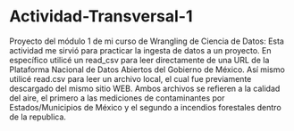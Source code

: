 # Actividad-Transversal-1
Proyecto del módulo 1 de mi curso de Wrangling de Ciencia de Datos: 
Esta actividad me sirvió para practicar la ingesta de datos
a un proyecto.
En específico utilicé un read_csv para leer directamente de una URL
de la Plataforma Nacional de Datos Abiertos del Gobierno de México.
Así mismo utilicé read.csv para leer un archivo local, el cual fue previamente descargado del mismo sitio WEB.
Ambos archivos se refieren a la calidad del aire, el primero a las mediciones de contaminantes por Estados/Municipios de México y el 
segundo a incendios forestales dentro de la republica. 
